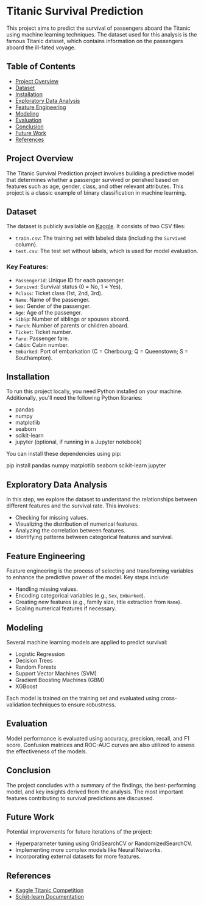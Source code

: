 # Titanic Survival Prediction

This project aims to predict the survival of passengers aboard the Titanic using machine learning techniques. The dataset used for this analysis is the famous Titanic dataset, which contains information on the passengers aboard the ill-fated voyage.

## Table of Contents
- [Project Overview](#project-overview)
- [Dataset](#dataset)
- [Installation](#installation)
- [Exploratory Data Analysis](#exploratory-data-analysis)
- [Feature Engineering](#feature-engineering)
- [Modeling](#modeling)
- [Evaluation](#evaluation)
- [Conclusion](#conclusion)
- [Future Work](#future-work)
- [References](#references)

## Project Overview
The Titanic Survival Prediction project involves building a predictive model that determines whether a passenger survived or perished based on features such as age, gender, class, and other relevant attributes. This project is a classic example of binary classification in machine learning.

## Dataset
The dataset is publicly available on [Kaggle](https://www.kaggle.com/c/titanic/data). It consists of two CSV files:
- `train.csv`: The training set with labeled data (including the `Survived` column).
- `test.csv`: The test set without labels, which is used for model evaluation.

### Key Features:
- `PassengerId`: Unique ID for each passenger.
- `Survived`: Survival status (0 = No, 1 = Yes).
- `Pclass`: Ticket class (1st, 2nd, 3rd).
- `Name`: Name of the passenger.
- `Sex`: Gender of the passenger.
- `Age`: Age of the passenger.
- `SibSp`: Number of siblings or spouses aboard.
- `Parch`: Number of parents or children aboard.
- `Ticket`: Ticket number.
- `Fare`: Passenger fare.
- `Cabin`: Cabin number.
- `Embarked`: Port of embarkation (C = Cherbourg; Q = Queenstown; S = Southampton).

## Installation
To run this project locally, you need Python installed on your machine. Additionally, you'll need the following Python libraries:
- pandas
- numpy
- matplotlib
- seaborn
- scikit-learn
- jupyter (optional, if running in a Jupyter notebook)

You can install these dependencies using pip:

pip install pandas numpy matplotlib seaborn scikit-learn jupyter


## Exploratory Data Analysis
In this step, we explore the dataset to understand the relationships between different features and the survival rate. This involves:

- Checking for missing values.
- Visualizing the distribution of numerical features.
- Analyzing the correlation between features.
- Identifying patterns between categorical features and survival.

## Feature Engineering
Feature engineering is the process of selecting and transforming variables to enhance the predictive power of the model. Key steps include:

- Handling missing values.
- Encoding categorical variables (e.g., `Sex`, `Embarked`).
- Creating new features (e.g., family size, title extraction from `Name`).
- Scaling numerical features if necessary.

## Modeling
Several machine learning models are applied to predict survival:

- Logistic Regression
- Decision Trees
- Random Forests
- Support Vector Machines (SVM)
- Gradient Boosting Machines (GBM)
- XGBoost

Each model is trained on the training set and evaluated using cross-validation techniques to ensure robustness.

## Evaluation
Model performance is evaluated using accuracy, precision, recall, and F1 score. Confusion matrices and ROC-AUC curves are also utilized to assess the effectiveness of the models.

## Conclusion
The project concludes with a summary of the findings, the best-performing model, and key insights derived from the analysis. The most important features contributing to survival predictions are discussed.

## Future Work
Potential improvements for future iterations of the project:

- Hyperparameter tuning using GridSearchCV or RandomizedSearchCV.
- Implementing more complex models like Neural Networks.
- Incorporating external datasets for more features.

## References
- [Kaggle Titanic Competition](https://www.kaggle.com/c/titanic)
- [Scikit-learn Documentation](https://scikit-learn.org/stable/documentation.html)

